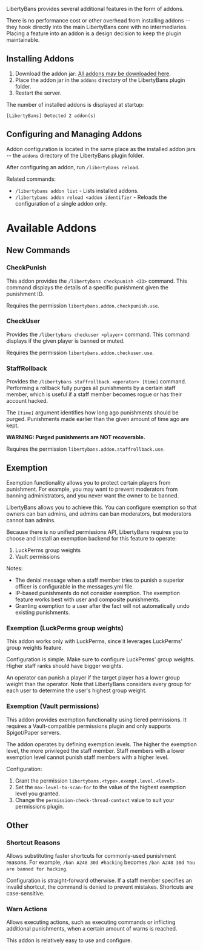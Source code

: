 
LibertyBans provides several additional features in the form of addons.

There is no performance cost or other overhead from installing addons -- they hook directly into the main LibertyBans core with no intermediaries. Placing a feature into an addon is a design decision to keep the plugin maintainable.

## Installing Addons

1. Download the addon jar: [All addons may be downloaded here](https://ci.hahota.net/job/LibertyBans/).
2. Place the addon jar in the `addons` directory of the LibertyBans plugin folder.
3. Restart the server.

The number of installed addons is displayed at startup:
```
[LibertyBans] Detected 2 addon(s)
```

## Configuring and Managing Addons

Addon configuration is located in the same place as the installed addon jars -- the `addons` directory of the LibertyBans plugin folder.

After configuring an addon, run `/libertybans reload`.

Related commands:
* `/libertybans addon list` - Lists installed addons.
* `/libertybans addon reload <addon identifier` - Reloads the configuration of a single addon only.

# Available Addons

## New Commands

### CheckPunish

This addon provides the `/libertybans checkpunish <ID>` command. This command displays the details of a specific punishment given the punishment ID.

Requires the permission `libertybans.addon.checkpunish.use`.

### CheckUser

Provides the `/libertybans checkuser <player>` command. This command displays if the given player is banned or muted.

Requires the permission `libertybans.addon.checkuser.use`.

### StaffRollback

Provides the `/libertybans staffrollback <operator> [time]` command. Performing a rollback fully purges all punishments by a certain staff member, which is useful if a staff member becomes rogue or has their account hacked.

The `[time]` argument identifies how long ago punishments should be purged. Punishments made earlier than the given amount of time ago are kept.

**WARNING: Purged punishments are NOT recoverable.**

Requires the permission `libertybans.addon.staffrollback.use`.

## Exemption

Exemption functionality allows you to protect certain players from punishment. For example, you may want to prevent moderators from banning administrators, and you never want the owner to be banned.

LibertyBans allows you to achieve this. You can configure exemption so that owners can ban admins, and admins can ban moderators, but moderators cannot ban admins.

Because there is no unified permissions API, LibertyBans requires you to choose and install an exemption backend for this feature to operate:

1. LuckPerms group weights
2. Vault permissions

Notes:
* The denial message when a staff member tries to punish a superior officer is configurable in the messages.yml file.
* IP-based punishments do not consider exemption. The exemption feature works best with user and composite punishments.
* Granting exemption to a user after the fact will not automatically undo existing punishments.

### Exemption (LuckPerms group weights)

This addon works only with LuckPerms, since it leverages LuckPerms' group weights feature.

Configuration is simple. Make sure to configure LuckPerms' group weights. Higher staff ranks should have bigger weights.

An operator can punish a player if the target player has a lower group weight than the operator. Note that LibertyBans considers every group for each user to determine the user's highest group weight.

### Exemption (Vault permissions)

This addon provides exemption functionality using tiered permissions. It requires a Vault-compatible permissions plugin and only supports Spigot/Paper servers.

The addon operates by defining exemption levels. The higher the exemption level, the more privileged the staff member. Staff members with a lower exemption level cannot punish staff members with a higher level.

Configuration:
1. Grant the permission `libertybans.<type>.exempt.level.<level>` . 
2. Set the `max-level-to-scan-for` to the value of the highest exemption level you granted.
3. Change the `permission-check-thread-context` value to suit your permissions plugin.

## Other

### Shortcut Reasons

Allows substituting faster shortcuts for commonly-used punishment reasons. For example, `/ban A248 30d #hacking` becomes `/ban A248 30d You are banned for hacking`.

Configuration is straight-forward otherwise. If a staff member specifies an invalid shortcut, the command is denied to prevent mistakes. Shortcuts are case-sensitive.

### Warn Actions

Allows executing actions, such as executing commands or inflicting additional punishments, when a certain amount of warns is reached.

This addon is relatively easy to use and configure.
